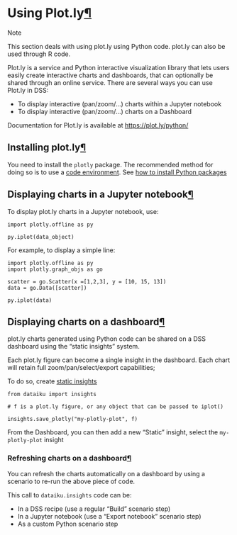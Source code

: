 Using Plot.ly[¶](#using-plot-ly "Permalink to this heading")
============================================================



Note


This section deals with using plot.ly using Python code. plot.ly can also be used through R code.



Plot.ly is a service and Python interactive visualization library that lets users easily create interactive charts and dashboards, that can optionally be shared through an online service. There are several ways you can use Plot.ly in DSS:


* To display interactive (pan/zoom/…) charts within a Jupyter notebook
* To display interactive (pan/zoom/…) charts on a Dashboard


Documentation for Plot.ly is available at <https://plot.ly/python/>



Installing plot.ly[¶](#installing-plot-ly "Permalink to this heading")
----------------------------------------------------------------------


You need to install the `plotly` package. The recommended method for doing so is to use a [code environment](../code-envs/index.html). See [how to install Python packages](packages.html)




Displaying charts in a Jupyter notebook[¶](#displaying-charts-in-a-jupyter-notebook "Permalink to this heading")
----------------------------------------------------------------------------------------------------------------


To display plot.ly charts in a Jupyter notebook, use:



```
import plotly.offline as py

py.iplot(data_object)

```


For example, to display a simple line:



```
import plotly.offline as py
import plotly.graph_objs as go

scatter = go.Scatter(x =[1,2,3], y = [10, 15, 13])
data = go.Data([scatter])

py.iplot(data)

```




Displaying charts on a dashboard[¶](#displaying-charts-on-a-dashboard "Permalink to this heading")
--------------------------------------------------------------------------------------------------


plot.ly charts generated using Python code can be shared on a DSS dashboard using the “static insights” system.


Each plot.ly figure can become a single insight in the dashboard. Each chart will retain full zoom/pan/select/export capabilities;


To do so, create [static insights](https://developer.dataiku.com/latest/api-reference/python/static-insights.html "(in Developer Guide)")



```
from dataiku import insights

# f is a plot.ly figure, or any object that can be passed to iplot()

insights.save_plotly("my-plotly-plot", f)

```


From the Dashboard, you can then add a new “Static” insight, select the `my-plotly-plot` insight



### Refreshing charts on a dashboard[¶](#refreshing-charts-on-a-dashboard "Permalink to this heading")


You can refresh the charts automatically on a dashboard by using a scenario to re\-run the above piece of code.


This call to `dataiku.insights` code can be:


* In a DSS recipe (use a regular “Build” scenario step)
* In a Jupyter notebook (use a “Export notebook” scenario step)
* As a custom Python scenario step